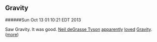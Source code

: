 Gravity
-------
######Sun Oct 13 01:10:21 EDT 2013


Saw Gravity. It was good. [Neil deGrasse Tyson](https://twitter.com/neiltyson) [apparently](https://twitter.com/neiltyson/status/386998082786697216) [loved](https://twitter.com/neiltyson/status/387079136629358592) [Gravity](http://www.imdb.com/title/tt1454468/).  ([more](http://www.wired.com/underwire/2013/10/neil-degrasse-tyson-gravity/))
